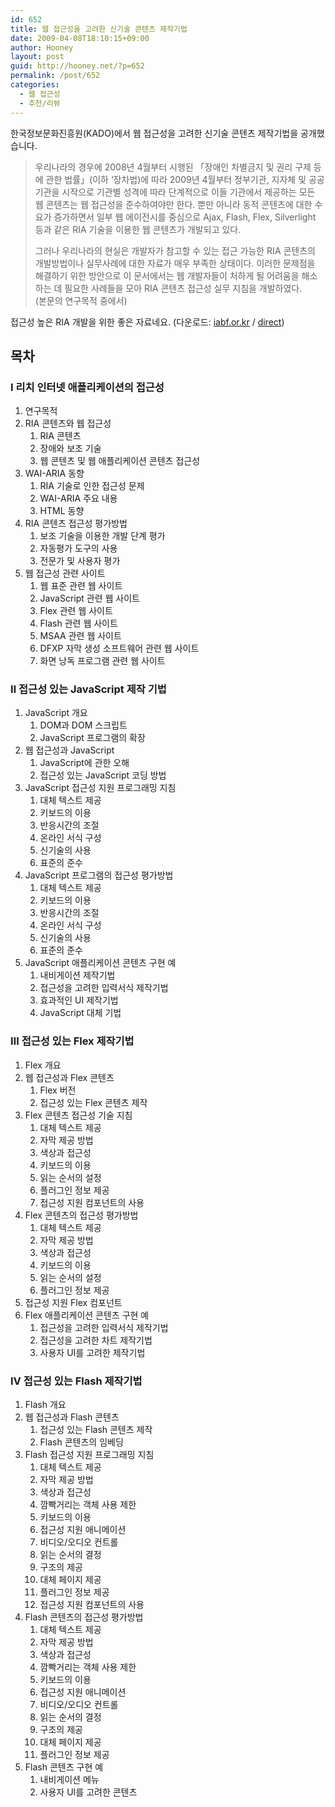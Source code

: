 ```yaml
---
id: 652
title: 웹 접근성을 고려한 신기술 콘텐츠 제작기법
date: 2009-04-08T18:10:15+09:00
author: Hooney
layout: post
guid: http://hooney.net/?p=652
permalink: /post/652
categories:
  - 웹 접근성
  - 추천/리뷰
---
```

한국정보문화진흥원(KADO)에서 웹 접근성을 고려한 신기술 콘텐츠 제작기법을 공개했습니다.

> 우리나라의 경우에 2008년 4월부터 시행된 「장애인 차별금지 및 권리 구제 등에 관한 법률」(이하 ‘장차법)에 따라 2009년 4월부터 정부기관, 지자체 및 공공기관을 시작으로 기관별 성격에 따라 단계적으로 이들 기관에서 제공하는 모든 웹 콘텐츠는 웹 접근성을 준수하여야만 한다. 뿐만 아니라 동적 콘텐츠에 대한 수요가 증가하면서 일부 웹 에이전시를 중심으로 Ajax, Flash, Flex, Silverlight 등과 같은 RIA 기술을 이용한 웹 콘텐츠가 개발되고 있다. 
> 
> 그러나 우리나라의 현실은 개발자가 참고할 수 있는 접근 가능한 RIA 콘텐츠의 개발방법이나 실무사례에 대한 자료가 매우 부족한 상태이다. 이러한 문제점을 해결하기 위한 방안으로 이 문서에서는 웹 개발자들이 처하게 될 어려움을 해소하는 데 필요한 사례들을 모아 RIA 콘텐츠 접근성 실무 지침을 개발하였다.  
> (본문의 연구목적 중에서)

접근성 높은 RIA 개발을 위한 좋은 자료네요. (다운로드: [iabf.or.kr](http://iabf.or.kr/Pds/ReportView.asp?board=report&bseq=2867) / [direct](/files/aria-tech-ko.pdf))

## 목차

### Ⅰ 리치 인터넷 애플리케이션의 접근성

  1. 연구목적
  2. RIA 콘텐츠와 웹 접근성 
      1. RIA 콘텐츠
      2. 장애와 보조 기술
      3. 웹 콘텐츠 및 웹 애플리케이션 콘텐츠 접근성
  3. WAI-ARIA 동향 
      1. RIA 기술로 인한 접근성 문제
      2. WAI-ARIA 주요 내용
      3. HTML 동향
  4. RIA 콘텐츠 접근성 평가방법 
      1. 보조 기술을 이용한 개발 단계 평가
      2. 자동평가 도구의 사용
      3. 전문가 및 사용자 평가
  5. 웹 접근성 관련 사이트 
      1. 웹 표준 관련 웹 사이트
      2. JavaScript 관련 웹 사이트
      3. Flex 관련 웹 사이트
      4. Flash 관련 웹 사이트
      5. MSAA 관련 웹 사이트
      6. DFXP 자막 생성 소프트웨어 관련 웹 사이트
      7. 화면 낭독 프로그램 관련 웹 사이트

### Ⅱ 접근성 있는 JavaScript 제작 기법 

  1. JavaScript 개요 
      1. DOM과 DOM 스크립트
      2. JavaScript 프로그램의 확장
  2. 웹 접근성과 JavaScript 
      1. JavaScript에 관한 오해
      2. 접근성 있는 JavaScript 코딩 방법
  3. JavaScript 접근성 지원 프로그래밍 지침 
      1. 대체 텍스트 제공
      2. 키보드의 이용
      3. 반응시간의 조절
      4. 온라인 서식 구성
      5. 신기술의 사용
      6. 표준의 준수
  4. JavaScript 프로그램의 접근성 평가방법 
      1. 대체 텍스트 제공
      2. 키보드의 이용
      3. 반응시간의 조절
      4. 온라인 서식 구성
      5. 신기술의 사용
      6. 표준의 준수
  5. JavaScript 애플리케이션 콘텐츠 구현 예 
      1. 내비게이션 제작기법
      2. 접근성을 고려한 입력서식 제작기법
      3. 효과적인 UI 제작기법
      4. JavaScript 대체 기법

### Ⅲ 접근성 있는 Flex 제작기법 

  1. Flex 개요
  2. 웹 접근성과 Flex 콘텐츠 
      1. Flex 버전
      2. 접근성 있는 Flex 콘텐츠 제작
  3. Flex 콘텐츠 접근성 기술 지침 
      1. 대체 텍스트 제공
      2. 자막 제공 방법
      3. 색상과 접근성
      4. 키보드의 이용
      5. 읽는 순서의 설정
      6. 플러그인 정보 제공
      7. 접근성 지원 컴포넌트의 사용
  4. Flex 콘텐츠의 접근성 평가방법 
      1. 대체 텍스트 제공
      2. 자막 제공 방법
      3. 색상과 접근성
      4. 키보드의 이용
      5. 읽는 순서의 설정
      6. 플러그인 정보 제공
  5. 접근성 지원 Flex 컴포넌트
  6. Flex 애플리케이션 콘텐츠 구현 예 
      1. 접근성을 고려한 입력서식 제작기법
      2. 접근성을 고려한 차트 제작기법
      3. 사용자 UI를 고려한 제작기법

### Ⅳ 접근성 있는 Flash 제작기법 

  1. Flash 개요
  2. 웹 접근성과 Flash 콘텐츠 
      1. 접근성 있는 Flash 콘텐츠 제작
      2. Flash 콘텐츠의 임베딩
  3. Flash 접근성 지원 프로그래밍 지침 
      1. 대체 텍스트 제공
      2. 자막 제공 방법
      3. 색상과 접근성
      4. 깜빡거리는 객체 사용 제한
      5. 키보드의 이용
      6. 접근성 지원 애니메이션
      7. 비디오/오디오 컨트롤
      8. 읽는 순서의 결정
      9. 구조의 제공
     10. 대체 페이지 제공
     11. 플러그인 정보 제공
     12. 접근성 지원 컴포넌트의 사용
  4. Flash 콘텐츠의 접근성 평가방법 
      1. 대체 텍스트 제공
      2. 자막 제공 방법
      3. 색상과 접근성
      4. 깜빡거리는 객체 사용 제한
      5. 키보드의 이용
      6. 접근성 지원 애니메이션
      7. 비디오/오디오 컨트롤
      8. 읽는 순서의 결정
      9. 구조의 제공
     10. 대체 페이지 제공
     11. 플러그인 정보 제공
  5. Flash 콘텐츠 구현 예 
      1. 내비게이션 메뉴
      2. 사용자 UI를 고려한 콘텐츠